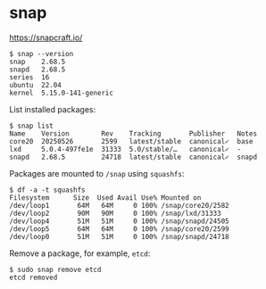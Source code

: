# snap

<https://snapcraft.io/>

```console
$ snap --version
snap    2.68.5
snapd   2.68.5
series  16
ubuntu  22.04
kernel  5.15.0-141-generic
```

List installed packages:

```console
$ snap list
Name    Version        Rev    Tracking       Publisher   Notes
core20  20250526       2599   latest/stable  canonical✓  base
lxd     5.0.4-497fe1e  31333  5.0/stable/…   canonical✓  -
snapd   2.68.5         24718  latest/stable  canonical✓  snapd
```

Packages are mounted to `/snap` using `squashfs`:

```console
$ df -a -t squashfs
Filesystem      Size  Used Avail Use% Mounted on
/dev/loop1       64M   64M     0 100% /snap/core20/2582
/dev/loop2       90M   90M     0 100% /snap/lxd/31333
/dev/loop4       51M   51M     0 100% /snap/snapd/24505
/dev/loop5       64M   64M     0 100% /snap/core20/2599
/dev/loop0       51M   51M     0 100% /snap/snapd/24718
```

Remove a package, for example, `etcd`:

```console
$ sudo snap remove etcd
etcd removed
```
